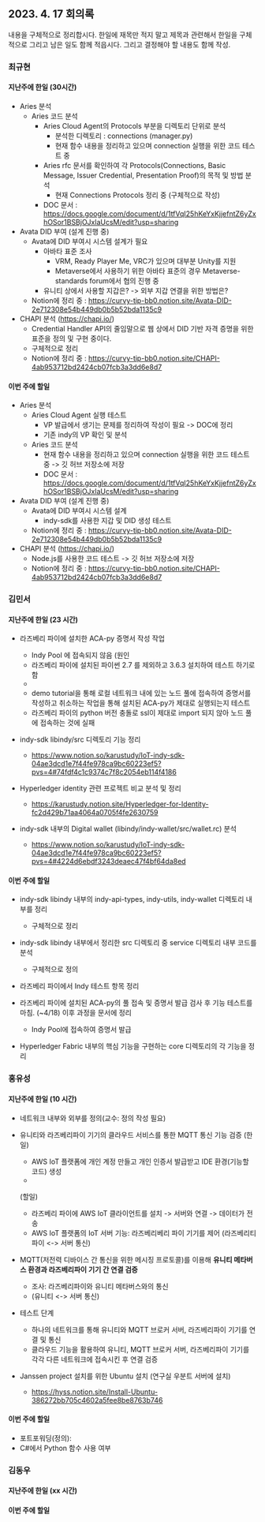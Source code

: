 ## 2023. 4. 17 회의록

내용을 구체적으로 정리합시다. 한일에 재목만 적지 말고 제목과 관련해서 한일을 구체적으로 그리고 남은 일도 함께 적읍시다. 그리고 결정해야 할 내용도 함께 작성. 

### 최규현

#### 지난주에 한일 (30시간)
  - Aries 분석
    - Aries 코드 분석
      - Aries Cloud Agent의 Protocols 부분을 디렉토리 단위로 분석
        - 분석한 디렉토리 : connections (manager.py)
        - 현재 함수 내용을 정리하고 있으며 connection 실행을 위한 코드 테스트 중
      - Aries rfc 문서를 확인하여 각 Protocols(Connections, Basic Message, Issuer Credential, Presentation Proof)의 목적 및 방법 분석
        - 현재 Connections Protocols 정리 중
        (구체적으로 작성)
      - DOC 문서 : https://docs.google.com/document/d/1tfVqI25hKeYxKjjefntZ6yZxhOSor1BSBjOJxlaUcsM/edit?usp=sharing
  - Avata DID 부여 (설계 진행 중)
    - Avata에 DID 부여시 시스템 설계가 필요
      - 아바타 표준 조사 
        - VRM, Ready Player Me, VRC가 있으며 대부분 Unity를 지원
        - Metaverse에서 사용하기 위한 아바타 표준의 경우 Metaverse-standards forum에서 협의 진행 중
      - 유니티 상에서 사용할 지갑은? -> 외부 지갑 연결을 위한 방법은?
    - Notion에 정리 중 : https://curvy-tip-bb0.notion.site/Avata-DID-2e712308e54b449db0b5b52bda1135c9
  - CHAPI 분석 (https://chapi.io/)
    - Credential Handler API의 줄임말으로 웹 상에서 DID 기반 자격 증명을 위한 표준을 정의 및 구현 중이다.
    - 구체적으로 정리
    - Notion에 정리 중 : https://curvy-tip-bb0.notion.site/CHAPI-4ab953712bd2424cb07fcb3a3dd6e8d7

#### 이번 주에 할일 
  - Aries 분석
    - Aries Cloud Agent 실행 테스트
      - VP 발급에서 생기는 문제를 정리하여 작성이 필요 -> DOC에 정리
      - 기존 indy의 VP 확인 및 분석
    - Aries 코드 분석
      - 현재 함수 내용을 정리하고 있으며 connection 실행을 위한 코드 테스트 중 -> 깃 허브 저장소에 저장
      - DOC 문서 : https://docs.google.com/document/d/1tfVqI25hKeYxKjjefntZ6yZxhOSor1BSBjOJxlaUcsM/edit?usp=sharing
  - Avata DID 부여 (설계 진행 중)
    - Avata에 DID 부여시 시스템 설계
      - indy-sdk를 사용한 지갑 및 DID 생성 테스트
    - Notion에 정리 중 : https://curvy-tip-bb0.notion.site/Avata-DID-2e712308e54b449db0b5b52bda1135c9
  - CHAPI 분석 (https://chapi.io/)
    - Node.js를 사용한 코드 테스트 -> 깃 허브 저장소에 저장
    - Notion에 정리 중 : https://curvy-tip-bb0.notion.site/CHAPI-4ab953712bd2424cb07fcb3a3dd6e8d7

### 김민서

#### 지난주에 한일 (23 시간)
 - 라즈베리 파이에 설치한 ACA-py 증명서 작성 작업
   - Indy Pool 에 접속되지 않음 (원인 
   - 라즈베리 파이에 설치된 파이썬 2.7 를 제외하고 3.6.3 설치하여 테스트 하기로 함 
   - 
   - demo tutorial을 통해 로컬 네트워크 내에 있는 노드 풀에 접속하여 증명서를 작성하고 취소하는 작업을 통해 설치된 ACA-py가 제대로 실행되는지 테스트
   - 라즈베리 파이의 python 버전 충돌로 ssl이 제대로 import 되지 않아 노드 풀에 접속하는 것에 실패  
  
 - indy-sdk libindy/src 디렉토리 기능 정리
   - https://www.notion.so/karustudy/IoT-indy-sdk-04ae3dcd1e7f44fe978ca9bc60223ef5?pvs=4#74fdf4c1c9374c7f8c2054eb114f4186
 - Hyperledger identity 관련 프로젝트 비교 분석 및 정리
   - https://karustudy.notion.site/Hyperledger-for-Identity-fc2d429b71aa4064a0705f4fe2630759
 - indy-sdk 내부의 Digital wallet (libindy/indy-wallet/src/wallet.rc) 분석
   - https://www.notion.so/karustudy/IoT-indy-sdk-04ae3dcd1e7f44fe978ca9bc60223ef5?pvs=4#4224d6ebdf3243deaec47f4bf64da8ed

#### 이번 주에 할일 
 - indy-sdk libindy 내부의 indy-api-types, indy-utils, indy-wallet 디렉토리 내부를 정리
   * 구체적으로 정리
 - indy-sdk libindy 내부에서 정리한 src 디렉토리 중 service 디렉토리 내부 코드를 분석
   * 구체적으로 정의 
 
 - 라즈베리 파이에서 Indy 테스트 항목 정리  
 - 라즈베리 파이에 설치된 ACA-py의 풀 접속 및 증명서 발급 검사 후 기능 테스트를 마침. (~4/18) 이후 과정을 문서에 정리
    * Indy Pool에 접속하여 증명서 발급

 - Hyperledger Fabric 내부의 핵심 기능을 구현하는 core 디렉토리의 각 기능을 정리

### 홍유성

#### 지난주에 한일 (10 시간)

 - 네트워크 내부와 외부를 정의(교수: 정의 작성 필요)

- 유니티와 라즈베리파이 기기의 클라우드 서비스를 통한 MQTT 통신 기능 검증
  (한일)
  - AWS IoT 플랫폼에 개인 계정 만들고 개인 인증서 발급받고 IDE 환경(기능할 코드) 생성  
  - 
  (할일)
  - 라즈베리 파이에 AWS IoT 클라이언트를 설치 -> 서버와 연결 -> 데이터가 전송 
  - AWS IoT 플랫폼의 IoT 서버 기능: 라즈베리베리 파이 기기를 제어 (라즈베리티 파이 <-> 서버 통신)
- MQTT(저전력 디바이스 간 통신을 위한 메시징 프로토콜)를 이용해 **유니티 메타버스 환경과 라즈베리파이 기기 간 연결 검증**
  - 조사: 라즈베리파이와 유니티 메타버스와의 통신 
  - (유니티 <-> 서버 통신)
  
- 테스트 단계

  - 하나의 네트워크를 통해 유니티와 MQTT 브로커 서버, 라즈베리파이 기기를 연결 및 통신
  - 클라우드 기능을 활용하여 유니티, MQTT 브로커 서버, 라즈베리파이 기기를 각각 다른 네트워크에 접속시킨 후 연결 검증
  
- Janssen project 설치를 위한 Ubuntu 설치 (연구실 우분트 서버에 설치)
  - https://hyss.notion.site/Install-Ubuntu-386272bb705c4602a5fee8be8763b746

#### 이번 주에 할일 

- 포트포워딩(정의): 
- C#에서 Python 함수 사용 여부 

### 김동우

#### 지난주에 한일 (xx 시간)


#### 이번 주에 할일 
